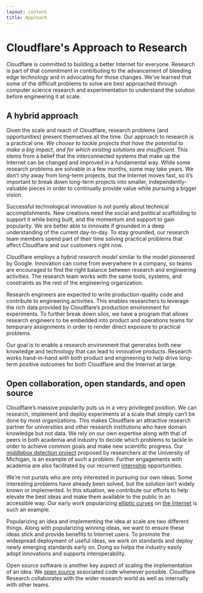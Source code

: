 ```yaml
---
layout: content
title: Approach
---
```


# Cloudflare's Approach to Research

Cloudflare is committed to building a better Internet for everyone. Research is part of that commitment in contributing to the advancement of bleeding edge technology and in advocating for those changes. We’ve learned that some of the difficult problems to solve are best approached through computer science research and experimentation to understand the solution before engineering it at scale.

## A hybrid approach

Given the scale and reach of Cloudflare, research problems (and opportunities) present themselves all the time. Our approach to research is a practical one. _We choose to tackle projects that have the potential to make a big impact, and for which existing solutions are insufficient._ This stems from a belief that the interconnected systems that make up the Internet can be changed and improved in a fundamental way. While some research problems are solvable in a few months, some may take years. We don’t shy away from long-term projects, but the Internet moves fast, so it’s important to break down long-term projects into smaller, independently-valuable pieces in order to continually provide value while pursuing a bigger vision.

Successful technological innovation is not purely about technical accomplishments. New creations need the social and political scaffolding to support it while being built, and the momentum and support to gain popularity. We are better able to innovate if grounded in a deep understanding of the current day-to-day. To stay grounded, our research team members spend part of their time solving practical problems that affect Cloudflare and our customers right now.

Cloudflare employs a _hybrid research model_ similar to the model pioneered by Google. Innovation can come from everywhere in a company, so teams are encouraged to find the right balance between research and engineering activities. The research team works with the same tools, systems, and constraints as the rest of the engineering organization.

Research engineers are expected to write production-quality code and contribute to engineering activities. This enables researchers to leverage the rich data provided by Cloudflare’s production environment for experiments. To further break down silos, we have a program that allows research engineers to be embedded into product and operations teams for temporary assignments in order to render direct exposure to practical problems.

Our goal is to enable a research environment that generates both new knowledge and technology that can lead to innovative products. Research works hand-in-hand with both product and engineering to help drive long-term positive outcomes for both Cloudflare and the Internet at large.

## Open collaboration, open standards, and open source

Cloudflare’s massive popularity puts us in a very privileged position. We can research, implement and deploy experiments at a scale that simply can’t be done by most organizations. This makes Cloudflare an attractive research partner for universities and other research institutions who have domain knowledge but not data. We rely on our own expertise along with that of peers in both academia and industry to decide which problems to tackle in order to achieve common goals and make new scientific progress. Our [middlebox detection project](https://blog.cloudflare.com/monsters-in-the-middleboxes/) proposed by researchers at the University of Michigan, is an example of such a problem. Further engagements with academia are also facilitated by our recurrent [internship](/outreach/interns/) opportunities.

We’re not purists who are only interested in pursuing our own ideas. Some interesting problems have already been solved, but the solution isn’t widely known or implemented. In this situation, we contribute our efforts to help elevate the best ideas and make them available to the public in an accessible way. Our early work popularizing [elliptic curves](https://blog.cloudflare.com/a-relatively-easy-to-understand-primer-on-elliptic-curve-cryptography/) on [the Internet](https://blog.cloudflare.com/ecdsa-the-digital-signature-algorithm-of-a-better-internet/) is such an example.

Popularizing an idea and implementing the idea at scale are two different things. Along with popularizing winning ideas, we want to ensure these ideas stick and provide benefits to Internet users. To promote the widespread deployment of useful ideas, we work on standards and deploy newly emerging standards early on. Doing so helps the industry easily adopt innovations and supports interoperability.

Open source software is another key aspect of scaling the implementation of an idea. We [open source](https://github.com/cloudflare) associated code whenever possible. Cloudflare Research collaborates with the wider research world as well as internally with other teams.
